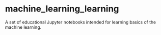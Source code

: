 # machine_learning_learning
A set of educational Jupyter notebooks intended for learning basics of the machine learning.
